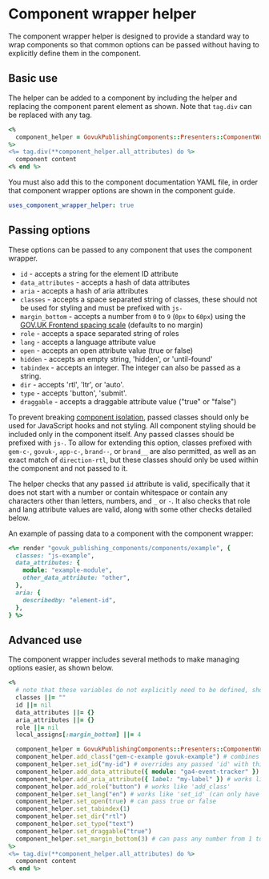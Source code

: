 # Component wrapper helper

The component wrapper helper is designed to provide a standard way to wrap components so that common options can be passed without having to explicitly define them in the component.

## Basic use

The helper can be added to a component by including the helper and replacing the component parent element as shown. Note that `tag.div` can be replaced with any tag.

```ruby
<%
  component_helper = GovukPublishingComponents::Presenters::ComponentWrapperHelper.new(local_assigns)
%>
<%= tag.div(**component_helper.all_attributes) do %>
  component content
<% end %>
```

You must also add this to the component documentation YAML file, in order that component wrapper options are shown in the component guide.

```yml
uses_component_wrapper_helper: true
```

## Passing options

These options can be passed to any component that uses the component wrapper.

- `id` - accepts a string for the element ID attribute
- `data_attributes` - accepts a hash of data attributes
- `aria` - accepts a hash of aria attributes
- `classes` - accepts a space separated string of classes, these should not be used for styling and must be prefixed with `js-`
- `margin_bottom` - accepts a number from `0` to `9` (`0px` to `60px`) using the [GOV.UK Frontend spacing scale](https://design-system.service.gov.uk/styles/spacing/#the-responsive-spacing-scale) (defaults to no margin)
- `role` - accepts a space separated string of roles
- `lang` - accepts a language attribute value
- `open` - accepts an open attribute value (true or false)
- `hidden` - accepts an empty string, 'hidden', or 'until-found'
- `tabindex` - accepts an integer. The integer can also be passed as a string.
- `dir` - accepts 'rtl', 'ltr', or 'auto'.
- `type` - accepts 'button', 'submit'.
- `draggable` - accepts a draggable attribute value ("true" or "false")

To prevent breaking [component isolation](https://github.com/alphagov/govuk_publishing_components/blob/main/docs/component_principles.md#a-component-is-isolated-when), passed classes should only be used for JavaScript hooks and not styling. All component styling should be included only in the component itself. Any passed classes should be prefixed with `js-`. To allow for extending this option, classes prefixed with `gem-c-`, `govuk-`, `app-c-`, `brand--`, or `brand__` are also permitted, as well as an exact match of `direction-rtl`, but these classes should only be used within the component and not passed to it.

The helper checks that any passed `id` attribute is valid, specifically that it does not start with a number or contain whitespace or contain any characters other than letters, numbers, and `_` or `-`. It also checks that role and lang attribute values are valid, along with some other checks detailed below.

An example of passing data to a component with the component wrapper:

```ruby
<%= render "govuk_publishing_components/components/example", {
  classes: "js-example",
  data_attributes: {
    module: "example-module",
    other_data_attribute: "other",
  },
  aria: {
    describedby: "element-id",
  },
} %>
```

## Advanced use

The component wrapper includes several methods to make managing options easier, as shown below.

```ruby
<%
  # note that these variables do not explicitly need to be defined, shown here for clarity
  classes ||= ""
  id ||= nil
  data_attributes ||= {}
  aria_attributes ||= {}
  role ||= nil
  local_assigns[:margin_bottom] ||= 4

  component_helper = GovukPublishingComponents::Presenters::ComponentWrapperHelper.new(local_assigns)
  component_helper.add_class("gem-c-example govuk-example") # combines the given class with any passed classes
  component_helper.set_id("my-id") # overrides any passed 'id' with this one (can only have one id)
  component_helper.add_data_attribute({ module: "ga4-event-tracker" }) # combines any passed 'data_attributes' with those given, merging duplicate keys, e.g. if `{ module: "ga4-link-tracker", a: "1" }` had been passed, would result in `{ module: "ga4-event-tracker ga4-link-tracker", a: "1" }`
  component_helper.add_aria_attribute({ label: "my-label" }) # works like 'add_data_attribute'
  component_helper.add_role("button") # works like 'add_class'
  component_helper.set_lang("en") # works like 'set_id' (can only have one lang)
  component_helper.set_open(true) # can pass true or false
  component_helper.set_tabindex(1)
  component_helper.set_dir("rtl")
  component_helper.set_type("text")
  component_helper.set_draggable("true")
  component_helper.set_margin_bottom(3) # can pass any number from 1 to 9
%>
<%= tag.div(**component_helper.all_attributes) do %>
  component content
<% end %>
```
